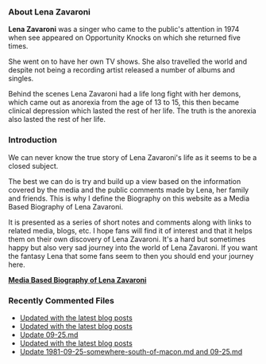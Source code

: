### About Lena Zavaroni

<p><strong>Lena Zavaroni</strong> was a singer who came to the public's attention in 1974 when see appeared on Opportunity Knocks on which she returned five times.</p>

<p>She went on to have her own TV shows. She also travelled the world and despite not being a recording artist released a number of albums and singles.</p>

<p>Behind the scenes Lena Zavaroni had a life long fight with her demons, which came out as anorexia from the age of 13 to 15, this then became clinical depression which lasted the rest of her life. The truth is the anorexia also lasted the rest of her life.</p>

### Introduction

<p>We can never know the true story of Lena Zavaroni's life as it seems to be a closed subject.</p>

<p>The best we can do is try and build up a view based on the information covered by the media and the public comments made by Lena, her family and friends. This is why I define the Biography on this website as a Media Based Biography of Lena Zavaroni.</p>

<p>It is presented as a series of short notes and comments along with links to related media, blogs, etc. I hope fans will find it of interest and that it helps them on their own discovery of Lena Zavaroni. It's a hard but sometimes happy but also very sad journey into the world of Lena Zavaroni. If you want the fantasy Lena that some fans seem to then you should end your journey here.</p>

<a href="https://fanzoflenazavaroni.github.io/biography/lena-zavaroni/"><strong>Media Based Biography of Lena Zavaroni</strong></a>

### Recently Commented Files

<!-- BLOG-POST-LIST:START -->
- [Updated with the latest blog posts](https://github.com/FanzOfLenaZavaroni/fanzoflenazavaroni.github.io/commit/22671b57699ce0a56c3b6d4a4d381fe20d838fc5)
- [Updated with the latest blog posts](https://github.com/FanzOfLenaZavaroni/fanzoflenazavaroni.github.io/commit/9f30ab535b74a82a4f9bede480daffc787724b9a)
- [Update 09-25.md](https://github.com/FanzOfLenaZavaroni/fanzoflenazavaroni.github.io/commit/1814c58914b2e20334fc64331ce3d664cb483cf2)
- [Updated with the latest blog posts](https://github.com/FanzOfLenaZavaroni/fanzoflenazavaroni.github.io/commit/152abb4c9fbed1927535fc3414d2637e72c5badf)
- [Update 1981-09-25-somewhere-south-of-macon.md and 09-25.md](https://github.com/FanzOfLenaZavaroni/fanzoflenazavaroni.github.io/commit/5fada51cb834b57a46364356714eb42da261cb67)
<!-- BLOG-POST-LIST:END -->
